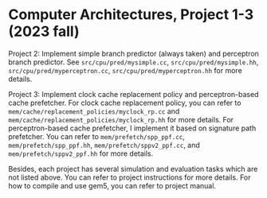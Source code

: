 # Computer Architectures, Project 1-3 (2023 fall)

Project 2: Implement simple branch predictor (always taken) and perceptron branch predictor. See ```src/cpu/pred/mysimple.cc```, ```src/cpu/pred/mysimple.hh```, ```src/cpu/pred/myperceptron.cc```, ```src/cpu/pred/myperceptron.hh``` for more details.

Project 3: Implement clock cache replacement policy and perceptron-based cache prefetcher. For clock cache replacement policy, you can refer to ```mem/cache/replacement_policies/myclock_rp.cc``` and ```mem/cache/replacement_policies/myclock_rp.hh``` for more details. For perceptron-based cache prefetcher, I implement it based on signature path prefetcher. You can refer to ```mem/prefetch/spp_ppf.cc```, ```mem/prefetch/spp_ppf.hh```, ```mem/prefetch/sppv2_ppf.cc```, and ```mem/prefetch/sppv2_ppf.hh``` for more details.

Besides, each project has several simulation and evaluation tasks which are not listed above. You can refer to project instructions for more details. For how to compile and use gem5, you can refer to project manual.